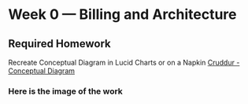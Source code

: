 # Week 0 — Billing and Architecture

## Required Homework
Recreate Conceptual Diagram in Lucid Charts or on a Napkin
[Cruddur - Conceptual Diagram](https://lucid.app/lucidchart/df108c43-e494-41e2-9c75-9ade8ec3b4bf/edit?viewport_loc=-91%2C-11%2C2219%2C1079%2C0_0&invitationId=inv_4c40f3b8-52c1-4c16-921e-5aa35e33d559)
### Here is the image of the work
